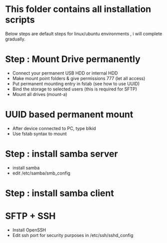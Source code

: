 # This folder contains all installation scripts

Below steps are default steps for linux/ubuntu environments , i will complete gradually. 

# Step : Mount Drive permanently
- Connect your permanent USB HDD or internal HDD
- Make mount point folders & give permissions 777 (let all access) 
- Put permanent mounting entry in fstab (see how to use UUID)
- Bind the storage to selected users (this is required for SFTP)
- Mount all drives (mount-a)

# UUID based permanent mount 
- After device connected to PC, type blkid
- Use fstab syntax to mount 
 

# Step : install samba server
- install samba
- edit /etc/samba/smb_config 

# Step : install samba client

# SFTP + SSH 
- Install OpenSSH
- Edit ssh port for security purposes in /etc/ssh/sshd_config

